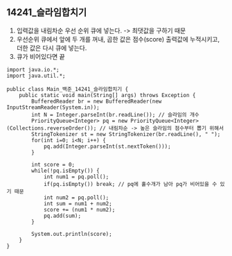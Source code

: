 ## 14241_슬라임합치기
1. 입력값을 내림차순 우선 순위 큐에 넣는다. -> 최댓값을 구하기 때문
2. 우선순위 큐에서 앞에 두 개를 꺼내, 곱한 값은 점수(score) 출력값에 누적시키고, 더한 값은 다시 큐에 넣는다.
3. 큐가 비어있다면 끝

```
import java.io.*;
import java.util.*;

public class Main_백준_14241_슬라임합치기 {
	public static void main(String[] args) throws Exception {
		BufferedReader br = new BufferedReader(new InputStreamReader(System.in));
		int N = Integer.parseInt(br.readLine()); // 슬라임의 개수
		PriorityQueue<Integer> pq = new PriorityQueue<Integer>(Collections.reverseOrder()); // 내림차순 -> 높은 슬라임의 점수부터 뽑기 위해서
		StringTokenizer st = new StringTokenizer(br.readLine(), " ");
		for(int i=0; i<N; i++) {
			pq.add(Integer.parseInt(st.nextToken()));
		}
	
		int score = 0;
		while(!pq.isEmpty()) {
			int num1 = pq.poll();
			if(pq.isEmpty()) break; // pq에 홀수개가 남아 pq가 비어있을 수 있기 때문
			int num2 = pq.poll();
			int sum = num1 + num2;
			score += (num1 * num2);
			pq.add(sum);
		}
		
		System.out.println(score);
	}
}
```
